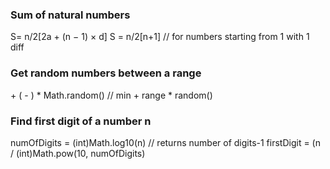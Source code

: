 ### Sum of natural numbers
S= n/2[2a + (n − 1) × d]
S = n/2[n+1] // for numbers starting from 1 with 1 diff

### Get random numbers between a range
<min> + (<max> - <min>) * Math.random() // min + range * random() 

### Find first digit of a number n
numOfDigits = (int)Math.log10(n) // returns number of digits-1
firstDigit = (n / (int)Math.pow(10, numOfDigits)
